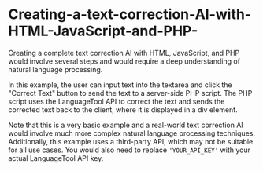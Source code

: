 # Creating-a-text-correction-AI-with-HTML-JavaScript-and-PHP-
Creating a complete text correction AI with HTML, JavaScript, and PHP would involve several steps and would require a deep understanding of natural language processing.


In this example, the user can input text into the textarea and click the "Correct Text" button to send the text to a server-side PHP script. The PHP script uses the LanguageTool API to correct the text and sends the corrected text back to the client, where it is displayed in a div element.

Note that this is a very basic example and a real-world text correction AI would involve much more complex natural language processing techniques. Additionally, this example uses a third-party API, which may not be suitable for all use cases. You would also need to replace ```'YOUR_API_KEY'``` with your actual LanguageTool API key.
